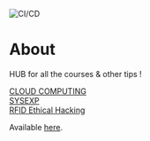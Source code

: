 ![CI/CD](https://github.com/jurocknsail/yncrea-hub/workflows/CI/CD/badge.svg)

# About

HUB for all the courses & other tips ! 

[CLOUD COMPUTING](https://jurocknsail.github.io/yncrea-cloudcomputing/)  
[SYSEXP](https://jurocknsail.github.io/yncrea-sysexp/)  
[RFID Ethical Hacking](https://jurocknsail.github.io/yncrea-rfid/)


Available [here](https://jurocknsail.github.io/yncrea-hub/).